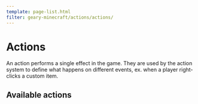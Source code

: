 ```yaml
---
template: page-list.html
filter: geary-minecraft/actions/actions/
---
```


# Actions

An action performs a single effect in the game. They are used by the action system to define what happens on different events, ex. when a player right-clicks a custom item.

## Available actions
